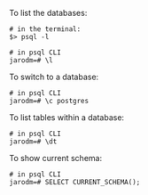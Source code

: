 To list the databases:

```
# in the terminal:
$> psql -l
```

```
# in psql CLI
jarodm=# \l
```

To switch to a database:

```
# in psql CLI
jarodm=# \c postgres
```

To list tables within a database:

```
# in psql CLI
jarodm=# \dt
```

To show current schema:

```
# in psql CLI
jarodm=# SELECT CURRENT_SCHEMA();
```
